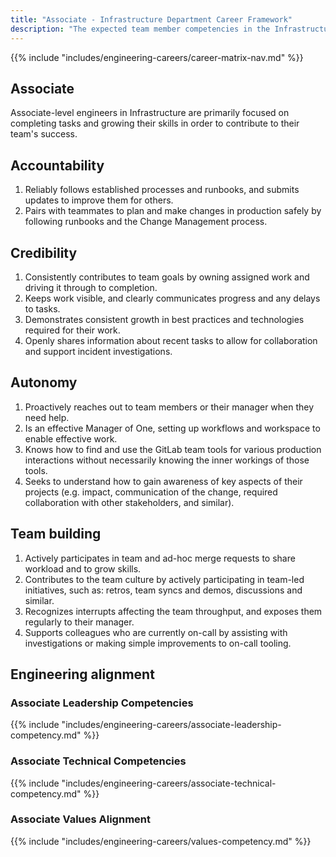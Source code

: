 ```yaml
---
title: "Associate - Infrastructure Department Career Framework"
description: "The expected team member competencies in the Infrastructure department at GitLab for the Associate job level."
---
```


{{% include "includes/engineering-careers/career-matrix-nav.md" %}}

## Associate

Associate-level engineers in Infrastructure are primarily focused on completing tasks and growing their skills in order to contribute to their team's success.

## Accountability

1. Reliably follows established processes and runbooks, and submits updates to improve them for others.
1. Pairs with teammates to plan and make changes in production safely by following runbooks and the Change Management process.

## Credibility

1. Consistently contributes to team goals by owning assigned work and driving it through to completion.
1. Keeps work visible, and clearly communicates progress and any delays to tasks.
1. Demonstrates consistent growth in best practices and technologies required for their work.
1. Openly shares information about recent tasks to allow for collaboration and support incident investigations.

## Autonomy

1. Proactively reaches out to team members or their manager when they need help.
1. Is an effective Manager of One, setting up workflows and workspace to enable effective work.
1. Knows how to find and use the GitLab team tools for various production interactions without necessarily knowing the inner workings of those tools.
1. Seeks to understand how to gain awareness of key aspects of their projects (e.g. impact, communication of the change, required collaboration with other stakeholders, and similar).

## Team building

1. Actively participates in team and ad-hoc merge requests to share workload and to grow skills.
1. Contributes to the team culture by actively participating in team-led initiatives, such as: retros, team syncs and demos, discussions and similar.
1. Recognizes interrupts affecting the team throughput, and exposes them regularly to their manager.
1. Supports colleagues who are currently on-call by assisting with investigations or making simple improvements to on-call tooling.
 
## Engineering alignment

### Associate Leadership Competencies

{{% include "includes/engineering-careers/associate-leadership-competency.md" %}}
  
### Associate Technical Competencies

{{% include "includes/engineering-careers/associate-technical-competency.md" %}}

### Associate Values Alignment

{{% include "includes/engineering-careers/values-competency.md" %}}
